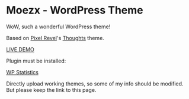 # Moezx - WordPress Theme
WoW, such a wonderful WordPress theme!

Based on [Pixel Revel](http://pixelrevel.com/)'s [Thoughts](http://pixelrevel.com/themes/thoughts/) theme.

[LIVE DEMO](https://2heng.xin)

Plugin must be installed: 

[WP Statistics](https://wordpress.org/plugins/wp-statistics/)

Directly upload working themes, so some of my info should be modified. But please keep the link to this page. 
